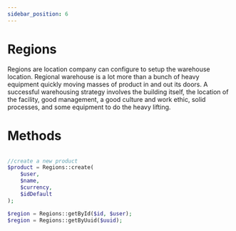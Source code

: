 ```yaml
---
sidebar_position: 6
---
```


# Regions

Regions are location company can configure to setup the warehouse location. Regional warehouse is a lot more than a bunch of heavy equipment quickly moving masses of product in and out its doors. A successful warehousing strategy involves the building itself, the location of the facility, good management, a good culture and work ethic, solid processes, and some equipment to do the heavy lifting.


# Methods

```php

//create a new product
$product = Regions::create(
    $user, 
    $name,
    $currency,
    $idDefault
);

$region = Regions::getById($id, $user);
$region = Regions::getByUuid($uuid);

```
